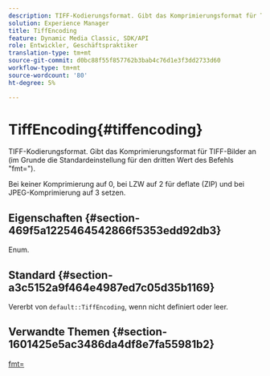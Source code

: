 ```yaml
---
description: TIFF-Kodierungsformat. Gibt das Komprimierungsformat für TIFF-Bilder an (im Grunde die Standardeinstellung für den dritten Wert des Befehls "fmt=").
solution: Experience Manager
title: TiffEncoding
feature: Dynamic Media Classic, SDK/API
role: Entwickler, Geschäftspraktiker
translation-type: tm+mt
source-git-commit: d0bc88f55f857762b3bab4c76d1e3f3dd2733d60
workflow-type: tm+mt
source-wordcount: '80'
ht-degree: 5%

---
```



# TiffEncoding{#tiffencoding}

TIFF-Kodierungsformat. Gibt das Komprimierungsformat für TIFF-Bilder an (im Grunde die Standardeinstellung für den dritten Wert des Befehls &quot;fmt=&quot;).

Bei keiner Komprimierung auf 0, bei LZW auf 2 für deflate (ZIP) und bei JPEG-Komprimierung auf 3 setzen.

## Eigenschaften {#section-469f5a1225464542866f5353edd92db3}

Enum.

## Standard {#section-a3c5152a9f464e4987ed7c05d35b1169}

Vererbt von `default::TiffEncoding`, wenn nicht definiert oder leer.

## Verwandte Themen {#section-1601425e5ac3486da4df8e7fa55981b2}

[fmt=](../../../../../ir-api/http-protocol/image-rendering-api-ref/c-ir-http-protocol-ref/c-ir-http-protocol-command-reference/r-ir-fmt.md#reference-4c743f67d56b47c5b774fcc900ff758c)
